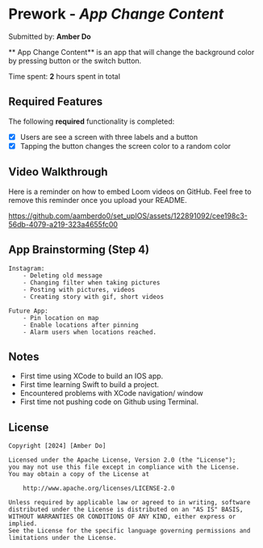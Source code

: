 # Prework - *App Change Content*

Submitted by: **Amber Do**

** App Change Content** is an app that will change the background color by pressing button or the switch button.

Time spent: **2** hours spent in total

## Required Features

The following **required** functionality is completed:

- [X] Users are see a screen with three labels and a button
- [X] Tapping the button changes the screen color to a random color
 
## Video Walkthrough

Here is a reminder on how to embed Loom videos on GitHub. Feel free to remove this reminder once you upload your README. 

https://github.com/aamberdo0/set_upIOS/assets/122891092/cee198c3-56db-4079-a219-323a4655fc00
## App Brainstorming (Step 4)
    Instagram: 
        - Deleting old message
        - Changing filter when taking pictures
        - Posting with pictures, videos
        - Creating story with gif, short videos
    
    Future App:
        - Pin location on map
        - Enable locations after pinning
        - Alarm users when locations reached.

## Notes
- First time using XCode to build an IOS app.
- First time learning Swift to build a project. 
- Encountered problems with XCode navigation/ window
- First time not pushing code on Github using Terminal.

## License

    Copyright [2024] [Amber Do]

    Licensed under the Apache License, Version 2.0 (the "License");
    you may not use this file except in compliance with the License.
    You may obtain a copy of the License at

        http://www.apache.org/licenses/LICENSE-2.0

    Unless required by applicable law or agreed to in writing, software
    distributed under the License is distributed on an "AS IS" BASIS,
    WITHOUT WARRANTIES OR CONDITIONS OF ANY KIND, either express or implied.
    See the License for the specific language governing permissions and
    limitations under the License.
